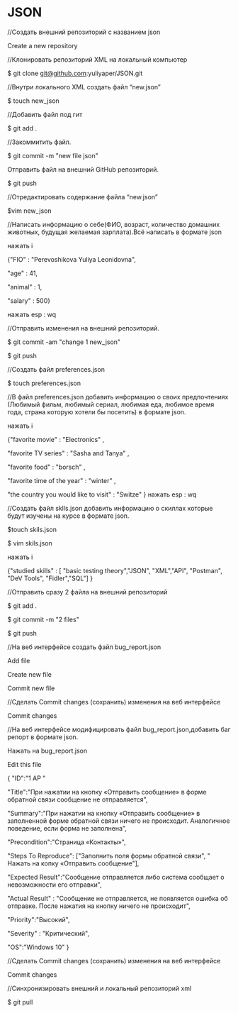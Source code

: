 # JSON
//Создать внешний репозиторий c названием json

Create a new repository

//Клонировать репозиторий XML на локальный компьютер

$ git clone git@github.com:yuliyaper/JSON.git

//Внутри локального XML создать файл “new.json”

$ touch new_json

//Добавить файл под гит

$ git add .

//Закоммитить файл.

$ git commit -m "new file json"

Отправить файл на внешний GitHub репозиторий.

$ git push

//Отредактировать содержание файла “new.json”

$vim new_json

//Hаписать информацию о себе(ФИО, возраст, количество домашних  животных, будущая желаемая зарплата).Всё написать в формате json

нажать i

{"FIO" : "Perevoshikova Yuliya Leonidovna",

 "age" : 41,
 
 "animal" : 1,
 
 "salary" : 500}
 
нажать esp : wq

//Отправить изменения на внешний репозиторий.

$ git commit -am "change 1 new_json"

$ git push

//Создать файл preferences.json

$ touch preferences.json

//В файл preferences.json добавить информацию о своих предпочтениях (Любимый фильм, любимый сериал, любимая еда, любимое время года, стрaна которую хотели бы посетить) в формате json.

нажать i

{"favorite movie" : "Electronics" ,

"favorite TV series" : "Sasha and Tanya" ,

"favorite food" : "borsch" ,

"favorite time of the year" : "winter" ,

"the country you would like to visit" : "Switze" 
}
нажать esp : wq

//Создать файл sklls.json добавить информацию о скиллах которые будут изучены на курсе в формате json.

$touch skils.json

$ vim skils.json

нажать i

{"studied skills" : [ "basic testing theory","JSON", "XML","API", "Postman",
	                   "DeV Tools", "Fidler","SQL"]
}

//Отправить сразу 2 файла на внешний репозиторий

$ git add .

$ git commit -m "2 files"

$ git push

//На веб интерфейсе создать файл bug_report.json

Add file

Create new file

Commit new file

//Сделать Commit changes (сохранить) изменения на веб интерфейсе

Commit changes

//На веб интерфейсе модифицировать файл bug_report.json,добавить баг репорт в формате json.

Нажать на bug_report.json

Edit this file

{ "ID":"1 AP "

  "Title":"При нажатии на кнопку «Отправить сообщение» в форме обратной связи сообщение не отправляется",
  
  "Summary":"При нажатии на кнопку «Отправить сообщение» в заполненной форме обратной связи ничего не происходит. Аналогичное поведение, если форма не заполнена",
  
  "Precondition":"Страница «Контакты»",
  
  "Steps To Reproduce": ["Заполнить поля формы обратной связи", " Нажать на копку «Отправить сообщение"],
  
  "Expected Result":"Сообщение отправляется либо система сообщает о невозможности его отправки",
  
  "Actual Result" : "Сообщение не отправляется, не появляется ошибка об отправке. После нажатия на кнопку ничего не происходит",
  
  "Priority":"Высокий",
  
  "Severity" : "Критический",
  
  "OS":"Windows 10"
}

//Сделать Commit changes (сохранить) изменения на  веб интерфейсе

Commit changes

//Синхронизировать внешний и локальный репозиторий xml

$ git pull


